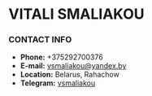 # VITALI SMALIAKOU

### CONTACT INFO
- **Phone:** +375292700376
- **E-mail:** vsmaliakou@yandex.by
- **Location:** Belarus, Rahachow
- **Telegram:** [vsmaliakou](https://t.me/vsmaliakou)